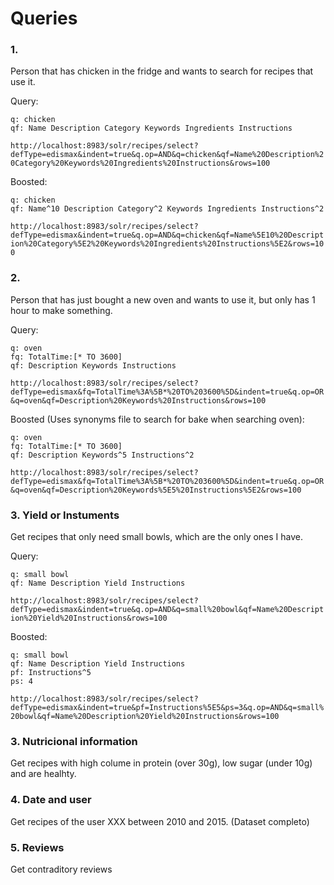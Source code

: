 # Queries

### 1.

Person that has chicken in the fridge and wants to search for recipes that use it.

Query:
```
q: chicken
qf: Name Description Category Keywords Ingredients Instructions
```
`http://localhost:8983/solr/recipes/select?defType=edismax&indent=true&q.op=AND&q=chicken&qf=Name%20Description%20Category%20Keywords%20Ingredients%20Instructions&rows=100`

Boosted:
```
q: chicken
qf: Name^10 Description Category^2 Keywords Ingredients Instructions^2
```
`http://localhost:8983/solr/recipes/select?defType=edismax&indent=true&q.op=AND&q=chicken&qf=Name%5E10%20Description%20Category%5E2%20Keywords%20Ingredients%20Instructions%5E2&rows=100`


### 2.

Person that has just bought a new oven and wants to use it, but only has 1 hour to make something.

Query:
```
q: oven
fq: TotalTime:[* TO 3600]
qf: Description Keywords Instructions
```
`http://localhost:8983/solr/recipes/select?defType=edismax&fq=TotalTime%3A%5B*%20TO%203600%5D&indent=true&q.op=OR&q=oven&qf=Description%20Keywords%20Instructions&rows=100`

Boosted (Uses synonyms file to search for bake when searching oven):
```
q: oven
fq: TotalTime:[* TO 3600]
qf: Description Keywords^5 Instructions^2
```
`http://localhost:8983/solr/recipes/select?defType=edismax&fq=TotalTime%3A%5B*%20TO%203600%5D&indent=true&q.op=OR&q=oven&qf=Description%20Keywords%5E5%20Instructions%5E2&rows=100`


### 3. Yield or Instuments

Get recipes that only need small bowls, which are the only ones I have.

Query:
```
q: small bowl
qf: Name Description Yield Instructions
```
`http://localhost:8983/solr/recipes/select?defType=edismax&indent=true&q.op=AND&q=small%20bowl&qf=Name%20Description%20Yield%20Instructions&rows=100`

Boosted:
```
q: small bowl
qf: Name Description Yield Instructions
pf: Instructions^5
ps: 4
```
`http://localhost:8983/solr/recipes/select?defType=edismax&indent=true&pf=Instructions%5E5&ps=3&q.op=AND&q=small%20bowl&qf=Name%20Description%20Yield%20Instructions&rows=100`


### 3. Nutricional information

Get recipes with high colume in protein (over 30g), low sugar (under 10g) and are healhty.

### 4. Date and user

Get recipes of the user XXX between 2010 and 2015. (Dataset completo)

### 5. Reviews

Get contraditory reviews

